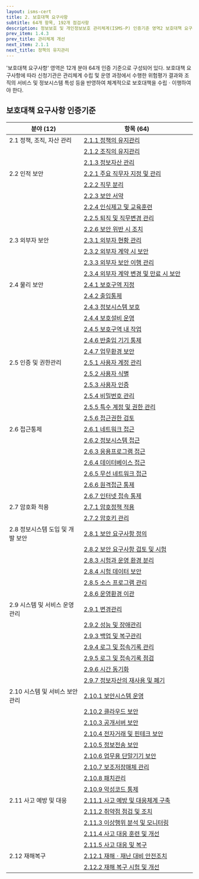 ```yaml
---
layout: isms-cert
title: 2. 보호대책 요구사항
subtitle: 64개 항목, 192개 점검사항
description: 정보보호 및 개인정보보호 관리체계(ISMS-P) 인증기준 영역2 보호대책 요구사항은 12개 분야, 64개 항목, 192개 점검사항으로 구성되어 있다.
prev_item: 1.4.3 
prev_title: 관리체계 개선
next_item: 2.1.1
next_title: 정책의 유지관리
---
```


<!--### (항목64개/점검192개/결함218개) -->

'보호대책 요구사항' 영역은 12개 분야 64개 인증 기준으로 구성되어 있다. 보호대책 요구사항에 따라 신청기관은 관리체계 수립 및 운영 과정에서 수행한 위험평가 결과와 조직의 서비스 및 정보시스템 특성 등을 반영하여 체계적으로 보호대책을 수립ㆍ이행하여야 한다.  


## 보호대책 요구사항 인증기준

<style>
table th:first-of-type {
    width: 40%;
}
</style>
| 분야 (12) | 항목 (64) |
| --- | --- |
| 2.1 정책, 조직, 자산 관리 | [2.1.1 정책의 유지관리](2.1.1) |
| | [2.1.2 조직의 유지관리](2.1.2) |
| | [2.1.3 정보자산 관리](2.1.3) |
| 2.2 인적 보안 | [2.2.1 주요 직무자 지정 및 관리](2.2.1) |
| | [2.2.2 직무 분리](2.2.2) |
| | [2.2.3 보안 서약](2.2.3) |
| | [2.2.4 인식제고 및 교육훈련](2.2.4) |
| | [2.2.5 퇴직 및 직무변경 관리](2.2.5) |
| | [2.2.6 보안 위반 시 조치](2.2.6) |
| 2.3 외부자 보안 | [2.3.1 외부자 현황 관리](2.3.1) |
| | [2.3.2 외부자 계약 시 보안](2.3.2) |
| | [2.3.3 외부자 보안 이행 관리](2.3.3) |
| | [2.3.4 외부자 계약 변경 및 만료 시 보안](2.3.4) |
| 2.4 물리 보안 | [2.4.1 보호구역 지정](2.4.1) |
| | [2.4.2 출입통제](2.4.2) |
| | [2.4.3 정보시스템 보호](2.4.3) |
| | [2.4.4 보호설비 운영](2.4.4) |
| | [2.4.5 보호구역 내 작업](2.4.5) |
| | [2.4.6 반출입 기기 통제](2.4.6) |
| | [2.4.7 업무환경 보안](2.4.7) |
| 2.5 인증 및 권한관리 | [2.5.1 사용자 계정 관리](2.5.1) |
| | [2.5.2 사용자 식별](2.5.2) |
| | [2.5.3 사용자 인증](2.5.3) |
| | [2.5.4 비밀번호 관리](2.5.4) |
| | [2.5.5 특수 계정 및 권한 관리](2.5.5) |
| | [2.5.6 접근권한 검토](2.5.6) |
| 2.6 접근통제 | [2.6.1 네트워크 접근](2.6.1) |
| | [2.6.2 정보시스템 접근](2.6.2) |
| | [2.6.3 응용프로그램 접근](2.6.3) |
| | [2.6.4 데이터베이스 접근](2.6.4) |
| | [2.6.5 무선 네트워크 접근](2.6.5) |
| | [2.6.6 원격접근 통제](2.6.6) |
| | [2.6.7 인터넷 접속 통제](2.6.7) |
| 2.7 암호화 적용 | [2.7.1 암호정책 적용](2.7.1) |
| | [2.7.2 암호키 관리](2.7.2) |
| 2.8 정보시스템 도입 및 개발 보안 | [2.8.1 보안 요구사항 정의](2.8.1) |
| | [2.8.2 보안 요구사항 검토 및 시험](2.8.2) |
| | [2.8.3 시험과 운영 환경 분리 ](2.8.3) |
| | [2.8.4 시험 데이터 보안](2.8.4) |
| | [2.8.5 소스 프로그램 관리](2.8.5) |
| | [2.8.6 운영환경 이관](2.8.6) |
| 2.9 시스템 및 서비스 운영관리 | [2.9.1 변경관리](2.9.1) |
| | [2.9.2 성능 및 장애관리](2.9.2) |
| | [2.9.3 백업 및 복구관리](2.9.3) |
| | [2.9.4 로그 및 접속기록 관리](2.9.4) |
| | [2.9.5 로그 및 접속기록 점검](2.9.5) |
| | [2.9.6 시간 동기화](2.9.6) |
| | [2.9.7 정보자산의 재사용 및 폐기](2.9.7) |
| 2.10 시스템 및 서비스 보안관리 | [2.10.1 보안시스템 운영](2.10.1) |
| | [2.10.2 클라우드 보안](2.10.2) |
| | [2.10.3 공개서버 보안](2.10.3) |
| | [2.10.4 전자거래 및 핀테크 보안](2.10.4) |
| | [2.10.5 정보전송 보안](2.10.5) |
| | [2.10.6 업무용 단말기기 보안](2.10.6) |
| | [2.10.7 보조저장매체 관리](2.10.7) |
| | [2.10.8 패치관리](2.10.8) |
| | [2.10.9 악성코드 통제](2.10.9) |
| 2.11 사고 예방 및 대응 | [2.11.1 사고 예방 및 대응체계 구축](2.11.1) |
| | [2.11.2 취약점 점검 및 조치](2.11.2) |
| | [2.11.3 이상행위 분석 및 모니터링](2.11.3) |
| | [2.11.4 사고 대응 훈련 및 개선](2.11.4) |
| | [2.11.5 사고 대응 및 복구](2.11.5) |
| 2.12 재해복구 | [2.12.1 재해ㆍ재난 대비 안전조치](2.12.1) |
| | [2.12.2 재해 복구 시험 및 개선](2.12.2) |

